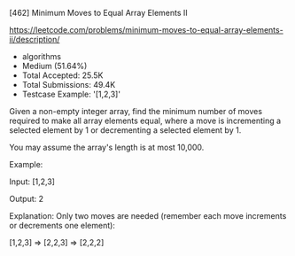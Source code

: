 [462] Minimum Moves to Equal Array Elements II  

https://leetcode.com/problems/minimum-moves-to-equal-array-elements-ii/description/

* algorithms
* Medium (51.64%)
* Total Accepted:    25.5K
* Total Submissions: 49.4K
* Testcase Example:  '[1,2,3]'

Given a non-empty integer array, find the minimum number of moves required to make all array elements equal, where a move is incrementing a selected element by 1 or decrementing a selected element by 1.

You may assume the array's length is at most 10,000.

Example:

Input:
[1,2,3]

Output:
2

Explanation:
Only two moves are needed (remember each move increments or decrements one element):

[1,2,3]  =>  [2,2,3]  =>  [2,2,2]


